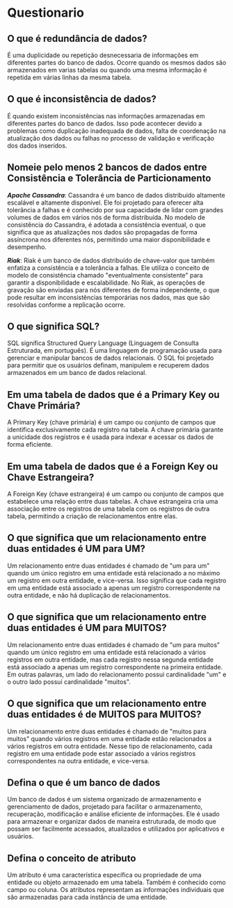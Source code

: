 # Questionario

## O que é redundância de dados?
É uma duplicidade ou repetição desnecessaria de informações em diferentes partes do banco de dados. Ocorre quando os mesmos dados são armazenados em varias tabelas ou quando uma mesma informação é repetida em várias  linhas da mesma tabela.

## O que é inconsistência de dados?
É quando existem inconsistências nas informações  armazenadas em diferentes partes do banco de dados. Isso pode acontecer devido a problemas como duplicação inadequada de dados, falta de coordenação na atualização dos dados ou falhas no processo de validação e verificação dos dados inseridos.

## Nomeie pelo menos 2 bancos de dados entre Consistência e Tolerância de Particionamento
**_Apache Cassandra_**: Cassandra é um banco de dados distribuído altamente escalável e altamente disponível. Ele foi projetado para oferecer alta tolerância a falhas e é conhecido por sua capacidade de lidar com grandes volumes de dados em vários nós de forma distribuída. No modelo de consistência do Cassandra, é adotada a consistência eventual, o que significa que as atualizações nos dados são propagadas de forma assíncrona nos diferentes nós, permitindo uma maior disponibilidade e desempenho.

**_Riak_**: Riak é um banco de dados distribuído de chave-valor que também enfatiza a consistência e a tolerância a falhas. Ele utiliza o conceito de modelo de consistência chamado "eventualmente consistente" para garantir a disponibilidade e escalabilidade. No Riak, as operações de gravação são enviadas para nós diferentes de forma independente, o que pode resultar em inconsistências temporárias nos dados, mas que são resolvidas conforme a replicação ocorre.

## O que significa SQL?
SQL significa Structured Query Language (Linguagem de Consulta Estruturada, em português). É uma linguagem de programação usada para gerenciar e manipular bancos de dados relacionais. O SQL foi projetado para permitir que os usuários definam, manipulem e recuperem dados armazenados em um banco de dados relacional.

## Em uma tabela de dados que é a Primary Key ou Chave Primária?
A Primary Key (chave primária) é um campo ou conjunto de campos que identifica exclusivamente cada registro na tabela. A chave primária garante a unicidade dos registros e é usada para indexar e acessar os dados de forma eficiente.

## Em uma tabela de dados que é a Foreign Key ou Chave Estrangeira?
A Foreign Key (chave estrangeira) é um campo ou conjunto de campos que estabelece uma relação entre duas tabelas. A chave estrangeira cria uma associação entre os registros de uma tabela com os registros de outra tabela, permitindo a criação de relacionamentos entre elas.

## O que significa que um relacionamento entre duas entidades é UM para UM?
Um relacionamento entre duas entidades é chamado de "um para um" quando um único registro em uma entidade está relacionado a no máximo um registro em outra entidade, e vice-versa. Isso significa que cada registro em uma entidade está associado a apenas um registro correspondente na outra entidade, e não há duplicação de relacionamentos.

## O que significa que um relacionamento entre duas entidades é UM para MUITOS?
Um relacionamento entre duas entidades é chamado de "um para muitos" quando um único registro em uma entidade está relacionado a vários registros em outra entidade, mas cada registro nessa segunda entidade está associado a apenas um registro correspondente na primeira entidade. Em outras palavras, um lado do relacionamento possui cardinalidade "um" e o outro lado possui cardinalidade "muitos".

## O que significa que um relacionamento entre duas entidades é de MUITOS para MUITOS?
Um relacionamento entre duas entidades é chamado de "muitos para muitos" quando vários registros em uma entidade estão relacionados a vários registros em outra entidade. Nesse tipo de relacionamento, cada registro em uma entidade pode estar associado a vários registros correspondentes na outra entidade, e vice-versa.

## Defina o que é um banco de dados
Um banco de dados é um sistema organizado de armazenamento e gerenciamento de dados, projetado para facilitar o armazenamento, recuperação, modificação e análise eficiente de informações. Ele é usado para armazenar e organizar dados de maneira estruturada, de modo que possam ser facilmente acessados, atualizados e utilizados por aplicativos e usuários.

## Defina o conceito de atributo
Um atributo é uma característica específica ou propriedade de uma entidade ou objeto armazenado em uma tabela. Também é conhecido como campo ou coluna. Os atributos representam as informações individuais que são armazenadas para cada instância de uma entidade.
